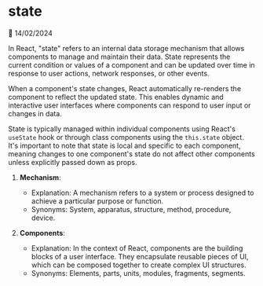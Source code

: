 # state

📅 14/02/2024

In React, "state" refers to an internal data storage mechanism that allows components to manage and maintain their data. State represents the current condition or values of a component and can be updated over time in response to user actions, network responses, or other events.

When a component's state changes, React automatically re-renders the component to reflect the updated state. This enables dynamic and interactive user interfaces where components can respond to user input or changes in data.

State is typically managed within individual components using React's `useState` hook or through class components using the `this.state` object. It's important to note that state is local and specific to each component, meaning changes to one component's state do not affect other components unless explicitly passed down as props.

1. **Mechanism**:
   - Explanation: A mechanism refers to a system or process designed to achieve a particular purpose or function.
   - Synonyms: System, apparatus, structure, method, procedure, device.

2. **Components**:
   - Explanation: In the context of React, components are the building blocks of a user interface. They encapsulate reusable pieces of UI, which can be composed together to create complex UI structures.
   - Synonyms: Elements, parts, units, modules, fragments, segments.
